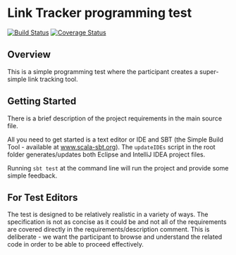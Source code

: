 # Link Tracker programming test

[![Build Status](https://travis-ci.org/cubean/linktracker.svg?branch=master)](https://travis-ci.org/cubean/linktracker)
[![Coverage Status](https://coveralls.io/github/cubean/linktracker.svg?branch=master)](https://coveralls.io/github/cubean/linktracker?branch=master)

## Overview

This is a simple programming test where the participant creates a super-simple link tracking tool.

## Getting Started

There is a brief description of the project requirements in the main source file.

All you need to get started is a text editor or IDE and SBT (the Simple Build Tool - available at www.scala-sbt.org).  The `updateIDEs` script in the root folder generates/updates both Eclipse and IntelliJ IDEA project files.

Running `sbt test` at the command line will run the project and provide some simple feedback.

## For Test Editors

The test is designed to be relatively realistic in a variety of ways.  The specification is not as concise as it could be and not all of the requirements are covered directly in the requirements/description comment.  This is deliberate - we want the participant to browse and understand the related code in order to be able to proceed effectively.


